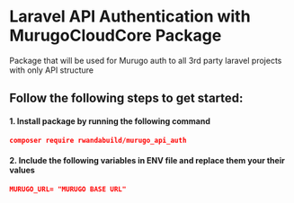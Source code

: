 # Laravel API Authentication with MurugoCloudCore Package

Package that will be used for Murugo auth to all 3rd party laravel projects with only API structure

## Follow the following steps to get started:

#### 1. Install package by running the following command

```json
composer require rwandabuild/murugo_api_auth
```

#### 2. Include the following variables in ENV file and replace them your their values
```json
MURUGO_URL= "MURUGO BASE URL"
```